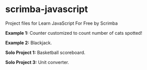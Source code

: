 # scrimba-javascript
Project files for Learn JavaScript For Free by Scrimba

**Example 1:** Counter customized to count number of cats spotted!

**Example 2:** Blackjack.

**Solo Project 1:** Basketball scoreboard.

**Solo Project 3:** Unit converter.
